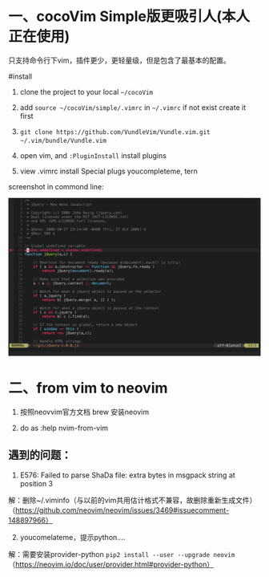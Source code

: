 # 一、cocoVim Simple版更吸引人(本人正在使用)

只支持命令行下vim，插件更少，更轻量级，但是包含了最基本的配置。

#install

1. clone the project to your local `~/cocoVim`

2. add `source ~/cocoVim/simple/.vimrc` in `~/.vimrc` if not exist create it first

3. `git clone https://github.com/VundleVim/Vundle.vim.git ~/.vim/bundle/Vundle.vim`

4. open vim, and `:PluginInstall` install plugins

5. view .vimrc install Special plugs youcompleteme, tern

screenshot in commond line:

![A screenshot of your package](https://raw.githubusercontent.com/8427003/cocoVim/master/screenshots/cocoVim.png)

# 二、from vim to neovim

 1. 按照neovvim官方文档 brew 安装neovim
 
 2. do as :help nvim-from-vim

## 遇到的问题：
1. E576: Failed to parse ShaDa file: extra bytes in msgpack string at position 3
 
 解：删除~/.viminfo（与以前的vim共用估计格式不兼容，故删除重新生成文件）
    （https://github.com/neovim/neovim/issues/3469#issuecomment-148897966）
    
2. youcomelateme，提示python....


 解：需要安装provider-python 
 `pip2 install --user --upgrade neovim`
 （https://neovim.io/doc/user/provider.html#provider-python）
